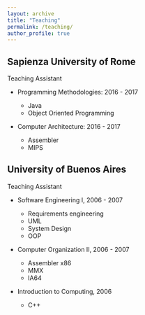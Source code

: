 ```yaml
---
layout: archive
title: "Teaching"
permalink: /teaching/
author_profile: true
---
```



## Sapienza University of Rome
Teaching Assistant

* Programming Methodologies: 2016 - 2017
  * Java
  * Object Oriented Programming
 
* Computer Architecture: 2016 - 2017
  * Assembler
  * MIPS

## University of Buenos Aires
Teaching Assistant

* Software Engineering I, 2006 - 2007
   * Requirements engineering
   * UML
   * System Design
   * OOP

* Computer Organization II, 2006 - 2007
   * Assembler x86
   * MMX
   * IA64

* Introduction to Computing, 2006
   * C++
